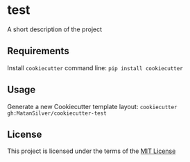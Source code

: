 test
====

A short description of the project

Requirements
------------
Install `cookiecutter` command line: `pip install cookiecutter`    

Usage
-----
Generate a new Cookiecutter template layout: `cookiecutter gh:MatanSilver/cookiecutter-test`    

License
-------
This project is licensed under the terms of the [MIT License](/LICENSE)
